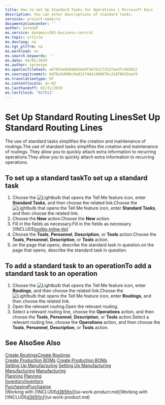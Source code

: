 ```yaml
---
title: How to Set Up Standard Tasks for Operations | Microsoft Docs
description: You can enter descriptions of standard tasks.
services: project-madeira
documentationcenter: ''
author: SorenGP
ms.service: dynamics365-business-central
ms.topic: article
ms.devlang: na
ms.tgt_pltfrm: na
ms.workload: na
ms.search.keywords: ''
ms.date: 04/01/2019
ms.author: sgroespe
ms.openlocfilehash: e87054e95b08d3da9f3676217252fae3fc495012
ms.sourcegitcommit: bd78a5d990c9e83174da1409076c22df8b35eafd
ms.translationtype: HT
ms.contentlocale: en-NZ
ms.lasthandoff: 03/31/2019
ms.locfileid: "927511"
---
```

# <a name="set-up-standard-routing-lines"></a><span data-ttu-id="c0992-103">Set Up Standard Routing Lines</span><span class="sxs-lookup"><span data-stu-id="c0992-103">Set Up Standard Routing Lines</span></span>
<span data-ttu-id="c0992-104">The use of standard tasks simplifies the creation and maintenance of routings.</span><span class="sxs-lookup"><span data-stu-id="c0992-104">The use of standard tasks simplifies the creation and maintenance of routings.</span></span> <span data-ttu-id="c0992-105">They allow you to quickly attach extra information to recurring operations.</span><span class="sxs-lookup"><span data-stu-id="c0992-105">They allow you to quickly attach extra information to recurring operations.</span></span>

## <a name="to-set-up-a-standard-task"></a><span data-ttu-id="c0992-106">To set up a standard task</span><span class="sxs-lookup"><span data-stu-id="c0992-106">To set up a standard task</span></span>
1. <span data-ttu-id="c0992-107">Choose the ![Lightbulb that opens the Tell Me feature](media/ui-search/search_small.png "Tell me what you want to do") icon, enter **Standard Tasks**, and then choose the related link.</span><span class="sxs-lookup"><span data-stu-id="c0992-107">Choose the ![Lightbulb that opens the Tell Me feature](media/ui-search/search_small.png "Tell me what you want to do") icon, enter **Standard Tasks**, and then choose the related link.</span></span>
2. <span data-ttu-id="c0992-108">Choose the **New** action.</span><span class="sxs-lookup"><span data-stu-id="c0992-108">Choose the **New** action.</span></span>
3. <span data-ttu-id="c0992-109">Fill in the fields as necessary.</span><span class="sxs-lookup"><span data-stu-id="c0992-109">Fill in the fields as necessary.</span></span> [!INCLUDE[tooltip-inline-tip](includes/tooltip-inline-tip_md.md)]
4. <span data-ttu-id="c0992-110">Choose the **Tools**, **Personnel**, **Description**, or **Tools** action.</span><span class="sxs-lookup"><span data-stu-id="c0992-110">Choose the **Tools**, **Personnel**, **Description**, or **Tools** action.</span></span>
5. <span data-ttu-id="c0992-111">on the page that opens, describe the standard task in question.</span><span class="sxs-lookup"><span data-stu-id="c0992-111">on the page that opens, describe the standard task in question.</span></span>

## <a name="to-add-a-standard-task-to-an-operation"></a><span data-ttu-id="c0992-112">To add a standard task to an operation</span><span class="sxs-lookup"><span data-stu-id="c0992-112">To add a standard task to an operation</span></span>
1. <span data-ttu-id="c0992-113">Choose the ![Lightbulb that opens the Tell Me feature](media/ui-search/search_small.png "Tell me what you want to do") icon, enter **Routings**, and then choose the related link.</span><span class="sxs-lookup"><span data-stu-id="c0992-113">Choose the ![Lightbulb that opens the Tell Me feature](media/ui-search/search_small.png "Tell me what you want to do") icon, enter **Routings**, and then choose the related link.</span></span>
2. <span data-ttu-id="c0992-114">Open the relevant routing.</span><span class="sxs-lookup"><span data-stu-id="c0992-114">Open the relevant routing.</span></span>
3. <span data-ttu-id="c0992-115">Select a relevant routing line, choose the **Operations** action, and then choose the **Tools**, **Personnel**, **Description**, or **Tools** action.</span><span class="sxs-lookup"><span data-stu-id="c0992-115">Select a relevant routing line, choose the **Operations** action, and then choose the **Tools**, **Personnel**, **Description**, or **Tools** action.</span></span>

## <a name="see-also"></a><span data-ttu-id="c0992-116">See Also</span><span class="sxs-lookup"><span data-stu-id="c0992-116">See Also</span></span>  
[<span data-ttu-id="c0992-117">Create Routings</span><span class="sxs-lookup"><span data-stu-id="c0992-117">Create Routings</span></span>](production-how-to-create-routings.md)  
<span data-ttu-id="c0992-118">[Create Production BOMs](production-how-to-create-production-boms.md)   </span><span class="sxs-lookup"><span data-stu-id="c0992-118">[Create Production BOMs](production-how-to-create-production-boms.md)   </span></span>  
<span data-ttu-id="c0992-119">[Setting Up Manufacturing](production-configure-production-processes.md) </span><span class="sxs-lookup"><span data-stu-id="c0992-119">[Setting Up Manufacturing](production-configure-production-processes.md) </span></span>  
<span data-ttu-id="c0992-120">[Manufacturing](production-manage-manufacturing.md)  </span><span class="sxs-lookup"><span data-stu-id="c0992-120">[Manufacturing](production-manage-manufacturing.md)  </span></span>  
<span data-ttu-id="c0992-121">[Planning](production-planning.md) </span><span class="sxs-lookup"><span data-stu-id="c0992-121">[Planning](production-planning.md) </span></span>  
[<span data-ttu-id="c0992-122">Inventory</span><span class="sxs-lookup"><span data-stu-id="c0992-122">Inventory</span></span>](inventory-manage-inventory.md)  
[<span data-ttu-id="c0992-123">Purchasing</span><span class="sxs-lookup"><span data-stu-id="c0992-123">Purchasing</span></span>](purchasing-manage-purchasing.md)  
<span data-ttu-id="c0992-124">[Working with [!INCLUDE[d365fin](includes/d365fin_md.md)]](ui-work-product.md)</span><span class="sxs-lookup"><span data-stu-id="c0992-124">[Working with [!INCLUDE[d365fin](includes/d365fin_md.md)]](ui-work-product.md)</span></span>  
